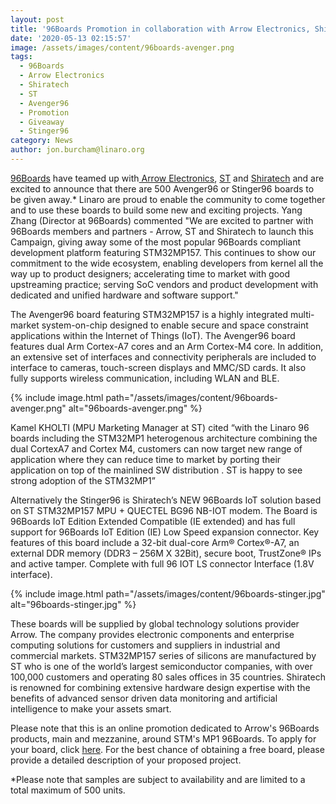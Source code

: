 ```yaml
---
layout: post
title: '96Boards Promotion in collaboration with Arrow Electronics, Shiratech and ST'
date: '2020-05-13 02:15:57'
image: /assets/images/content/96boards-avenger.png
tags:
  - 96Boards
  - Arrow Electronics
  - Shiratech
  - ST
  - Avenger96
  - Promotion
  - Giveaway
  - Stinger96
category: News
author: jon.burcham@linaro.org
---
```

[96Boards](https://www.96boards.org/) have teamed up with[ Arrow Electronics](https://www.arrow.com/), [ST](https://www.st.com/content/st_com/en.html) and [Shiratech](https://www.shiratech-solutions.com/96boards-2/) and are excited to announce that there are 500 Avenger96 or Stinger96 boards to be given away.* Linaro are proud to enable the community to come together and to use these boards to build some new and exciting projects. Yang Zhang (Director at 96Boards) commented "We are excited to partner with 96Boards members and partners - Arrow, ST and Shiratech to launch this Campaign, giving away some of the most popular 96Boards compliant development platform featuring STM32MP157. This continues to show our commitment to the wide ecosystem, enabling developers from kernel all the way up to product designers; accelerating time to market with good upstreaming practice; serving SoC vendors and product development with dedicated and unified hardware and software support."

The Avenger96 board featuring STM32MP157 is a highly integrated multi-market system-on-chip designed to enable secure and space constraint applications within the Internet of Things (IoT). The Avenger96 board features dual Arm Cortex-A7 cores and an Arm Cortex-M4 core. In addition, an extensive set of interfaces and connectivity peripherals are included to interface to cameras, touch-screen displays and MMC/SD cards. It also fully supports wireless communication, including WLAN and BLE. 

{% include image.html path="/assets/images/content/96boards-avenger.png" alt="96boards-avenger.png" %}

Kamel KHOLTI (MPU Marketing Manager at ST) cited “with the Linaro 96 boards including the STM32MP1 heterogenous architecture combining the dual CortexA7 and Cortex M4, customers can now target new range of application where they can reduce time to market by porting their application on top of the mainlined SW distribution . ST is happy to see strong adoption of the STM32MP1”

Alternatively the Stinger96 is Shiratech’s NEW 96Boards IoT solution based on ST STM32MP157 MPU + QUECTEL BG96 NB-IOT modem. The Board is 96Boards IoT Edition Extended Compatible (IE extended) and has full support for 96Boards IoT Edition (IE) Low Speed expansion connector. Key features of this board include a 32-bit dual-core Arm® Cortex®-A7, an external DDR memory (DDR3 – 256M X 32Bit), secure boot, TrustZone® IPs and active tamper. Complete with full 96 IOT LS connector Interface (1.8V interface).

{% include image.html path="/assets/images/content/96boards-stinger.jpg" alt="96boards-stinger.jpg" %}

These boards will be supplied by global technology solutions provider Arrow. The company provides electronic components and enterprise computing solutions for customers and suppliers in industrial and commercial markets. STM32MP157 series of silicons are manufactured by ST who is one of the world’s largest semiconductor companies, with over 100,000 customers and operating 80 sales offices in 35 countries. Shiratech is renowned for combining extensive hardware design expertise with the benefits of advanced sensor driven data monitoring and artificial intelligence to make your assets smart.

Please note that this is an online promotion dedicated to Arrow's 96Boards products, main and mezzanine, around STM's MP1 96Boards. To apply for your board, click [here](https://www.96boards.org/avenger96-stinger96-giveaway/). For the best chance of obtaining a free board, please provide a detailed description of your proposed project.

\*Please note that samples are subject to availability and are limited to a total maximum of 500 units.